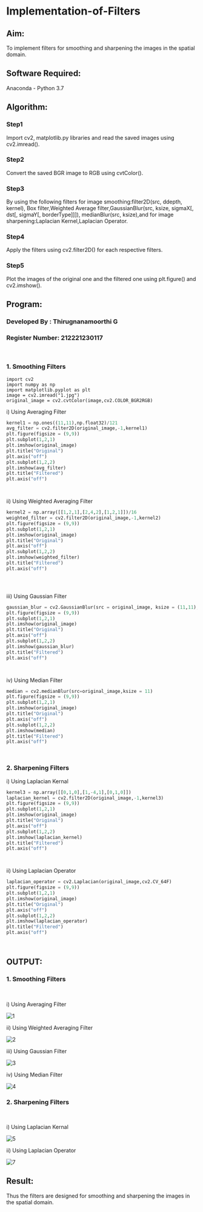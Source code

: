 # Implementation-of-Filters
## Aim:
To implement filters for smoothing and sharpening the images in the spatial domain.

## Software Required:
Anaconda - Python 3.7

## Algorithm:
### Step1

Import cv2, matplotlib.py libraries and read the saved images using cv2.imread().

### Step2

Convert the saved BGR image to RGB using cvtColor().

### Step3

By using the following filters for image smoothing:filter2D(src, ddepth, kernel), Box filter,Weighted Average filter,GaussianBlur(src, ksize, sigmaX[, dst[, sigmaY[, borderType]]]), medianBlur(src, ksize),and for image sharpening:Laplacian Kernel,Laplacian Operator.

### Step4

Apply the filters using cv2.filter2D() for each respective filters.

### Step5

Plot the images of the original one and the filtered one using plt.figure() and cv2.imshow().


## Program:
### Developed By   : Thirugnanamoorthi G
### Register Number: 212221230117
</br>

### 1. Smoothing Filters

~~~
import cv2
import numpy as np
import matplotlib.pyplot as plt
image = cv2.imread("1.jpg")
original_image = cv2.cvtColor(image,cv2.COLOR_BGR2RGB)
~~~

i) Using Averaging Filter
```Python
kernel1 = np.ones((11,11),np.float32)/121
avg_filter = cv2.filter2D(original_image,-1,kernel1)
plt.figure(figsize = (9,9))
plt.subplot(1,2,1)
plt.imshow(original_image)
plt.title("Original")
plt.axis("off")
plt.subplot(1,2,2)
plt.imshow(avg_filter)
plt.title("Filtered")
plt.axis("off")




```
ii) Using Weighted Averaging Filter
```Python
kernel2 = np.array([[1,2,1],[2,4,2],[1,2,1]])/16
weighted_filter = cv2.filter2D(original_image,-1,kernel2)
plt.figure(figsize = (9,9))
plt.subplot(1,2,1)
plt.imshow(original_image)
plt.title("Original")
plt.axis("off")
plt.subplot(1,2,2)
plt.imshow(weighted_filter)
plt.title("Filtered")
plt.axis("off")





```
iii) Using Gaussian Filter
```Python
gaussian_blur = cv2.GaussianBlur(src = original_image, ksize = (11,11), sigmaX=0, sigmaY=0)
plt.figure(figsize = (9,9))
plt.subplot(1,2,1)
plt.imshow(original_image)
plt.title("Original")
plt.axis("off")
plt.subplot(1,2,2)
plt.imshow(gaussian_blur)
plt.title("Filtered")
plt.axis("off")




```

iv) Using Median Filter
```Python
median = cv2.medianBlur(src=original_image,ksize = 11)
plt.figure(figsize = (9,9))
plt.subplot(1,2,1)
plt.imshow(original_image)
plt.title("Original")
plt.axis("off")
plt.subplot(1,2,2)
plt.imshow(median)
plt.title("Filtered")
plt.axis("off")




```

### 2. Sharpening Filters
i) Using Laplacian Kernal
```Python
kernel3 = np.array([[0,1,0],[1,-4,1],[0,1,0]])
laplacian_kernel = cv2.filter2D(original_image,-1,kernel3)
plt.figure(figsize = (9,9))
plt.subplot(1,2,1)
plt.imshow(original_image)
plt.title("Original")
plt.axis("off")
plt.subplot(1,2,2)
plt.imshow(laplacian_kernel)
plt.title("Filtered")
plt.axis("off")




```
ii) Using Laplacian Operator
```Python
laplacian_operator = cv2.Laplacian(original_image,cv2.CV_64F)
plt.figure(figsize = (9,9))
plt.subplot(1,2,1)
plt.imshow(original_image)
plt.title("Original")
plt.axis("off")
plt.subplot(1,2,2)
plt.imshow(laplacian_operator)
plt.title("Filtered")
plt.axis("off")




```

## OUTPUT:
### 1. Smoothing Filters
</br>

i) Using Averaging Filter

![1](https://user-images.githubusercontent.com/94980741/167698467-682ac596-8639-44f2-8145-77ea4341820e.png)



ii) Using Weighted Averaging Filter

![2](https://user-images.githubusercontent.com/94980741/167698545-60007668-a232-4ab4-9288-b9e96ee7c65e.png)

iii) Using Gaussian Filter

![3](https://user-images.githubusercontent.com/94980741/167698576-fe6479d5-88aa-4569-8633-51abddcc3f72.png)



iv) Using Median Filter

![4](https://user-images.githubusercontent.com/94980741/167698621-f40793f3-8088-4dcd-934d-6159fdfcfbb5.png)


### 2. Sharpening Filters
</br>

i) Using Laplacian Kernal

![5](https://user-images.githubusercontent.com/94980741/167698654-89779110-a316-484b-aeaa-2468d5578a48.png)


ii) Using Laplacian Operator

![7](https://user-images.githubusercontent.com/94980741/167698924-c2bae540-967b-48a5-ba93-3683e0d67b34.png)


## Result:
Thus the filters are designed for smoothing and sharpening the images in the spatial domain.
